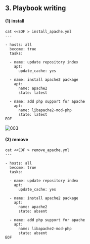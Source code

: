 ## 3. Playbook writing


#### (1) install
```
cat <<EOF > install_apache.yml
---

- hosts: all
  become: true
  tasks:

  - name: update repository index
    apt:
      update_cache: yes

  - name: install apache2 package
    apt:
      name: apache2
      state: latest

  - name: add php support for apache
    apt:
      name: libapache2-mod-php
      state: latest
EOF
```
![003](https://user-images.githubusercontent.com/42735894/150816977-6842f8d8-08b0-4c4b-8476-fce73b2eb84b.PNG)

#### (2) remove
```
cat <<EOF > remove_apache.yml
---

- hosts: all
  become: true
  tasks:

  - name: update repository index
    apt:
      update_cache: yes

  - name: install apache2 package
    apt:
      name: apache2
      state: absent

  - name: add php support for apache
    apt:
      name: libapache2-mod-php
      state: absent
EOF
```